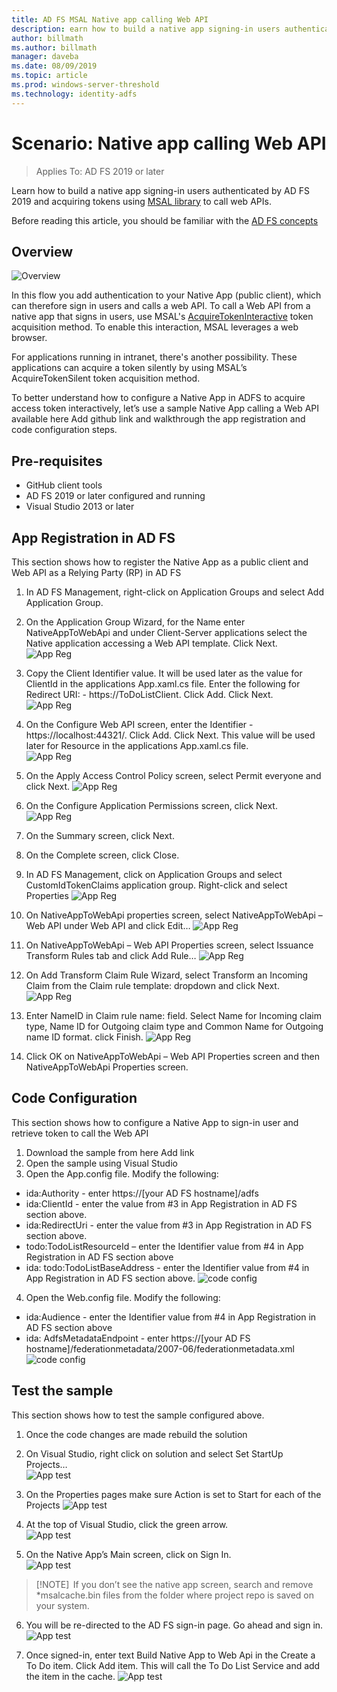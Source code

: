 ```yaml
---
title: AD FS MSAL Native app calling Web API
description: earn how to build a native app signing-in users authenticated by AD FS 2019 and acquiring tokens using MSAL library to call web APIs.   
author: billmath
ms.author: billmath
manager: daveba
ms.date: 08/09/2019
ms.topic: article
ms.prod: windows-server-threshold
ms.technology: identity-adfs
---
```




# Scenario: Native app calling Web API 
>Applies To: AD FS 2019 or later 
 
Learn how to build a native app signing-in users authenticated by AD FS 2019 and acquiring tokens using [MSAL library](https://github.com/AzureAD/microsoft-authentication-library-for-dotnet/wiki)  to call web APIs.  
 
Before reading this article, you should be familiar with the [AD FS concepts](../adfs-modern-auth-concepts.md)
 
## Overview 
 
 ![Overview](media/adfs-msal-native-app-web-api/native1.png)

In this flow you add authentication to your Native App (public client), which can therefore sign in users and calls a web API. To call a Web API from a native app that signs in users, use MSAL's [AcquireTokenInteractive](https://github.com/AzureAD/microsoft-authentication-library-for-dotnet/wiki/Acquiring-tokens-interactively) token acquisition method. To enable this interaction, MSAL leverages a web browser.  

For applications running in intranet, there's another possibility. These applications can acquire a token silently by using MSAL’s AcquireTokenSilent token acquisition method.  
 
To better understand how to configure a Native App in ADFS to acquire access token interactively, let’s use a sample Native App calling a Web API available here Add github link and walkthrough the app registration and code configuration steps.  
 

## Pre-requisites 


- GitHub client tools 
- AD FS 2019 or later configured and running 
- Visual Studio 2013 or later 
 

## App Registration in AD FS 
This section shows how to register the Native App as a public client and Web API as a Relying Party (RP) in AD FS 

  1. In AD FS Management, right-click on Application Groups and select Add Application Group.  
  2. On the Application Group Wizard, for the Name enter NativeAppToWebApi and under Client-Server applications select the Native application accessing a Web API template. Click Next.  
  ![App Reg](media/adfs-msal-native-app-web-api/native2.png)  

  3. Copy the Client Identifier value. It will be used later as the value for ClientId in the applications App.xaml.cs file. Enter the following for Redirect URI: - https://ToDoListClient. Click Add. Click Next.  
  ![App Reg](media/adfs-msal-native-app-web-api/native3.png) 

  4. On the Configure Web API screen, enter the Identifier - https://localhost:44321/. Click Add. Click Next. This value will be used later for Resource in the applications App.xaml.cs file.  
  ![App Reg](media/adfs-msal-native-app-web-api/native4.png)   
  5. On the Apply Access Control Policy screen, select Permit everyone and click Next. 
 ![App Reg](media/adfs-msal-native-app-web-api/native5.png)   
  6. On the Configure Application Permissions screen, click Next.  
 ![App Reg](media/adfs-msal-native-app-web-api/native6.png) 

  7. On the Summary screen, click Next.
  
  8. On the Complete screen, click Close. 
  
  9. In AD FS Management, click on Application Groups and select CustomIdTokenClaims application group. Right-click and select Properties 
  ![App Reg](media/adfs-msal-native-app-web-api/native7.png) 

  10. On NativeAppToWebApi properties screen, select NativeAppToWebApi – Web API under Web API and click Edit… 
  ![App Reg](media/adfs-msal-native-app-web-api/native8.png) 

  11. On NativeAppToWebApi – Web API Properties screen, select Issuance Transform Rules tab and click Add Rule… 
  ![App Reg](media/adfs-msal-native-app-web-api/native9.png) 

  12. On Add Transform Claim Rule Wizard, select Transform an Incoming Claim from the Claim rule template: dropdown and click Next.  
  ![App Reg](media/adfs-msal-native-app-web-api/native10.png) 

  13. Enter NameID in Claim rule name: field. Select Name for Incoming claim type, Name ID for Outgoing claim type and Common Name for Outgoing name ID format. click Finish.
  ![App Reg](media/adfs-msal-native-app-web-api/native11.png) 

  14. Click OK on NativeAppToWebApi – Web API Properties screen and then NativeAppToWebApi Properties screen.  
 
## Code Configuration 
This section shows how to configure a Native App to sign-in user and retrieve token to call the Web API 

1. Download the sample from here Add link  
2. Open the sample using Visual Studio 
3. Open the App.config file. Modify the following: 
 - ida:Authority - enter https://[your AD FS hostname]/adfs
 - ida:ClientId - enter the value from #3 in App Registration in AD FS section above. 
 - ida:RedirectUri - enter the value from #3 in App Registration in AD FS section above.
 - todo:TodoListResourceId – enter the Identifier value from #4 in App Registration in AD FS section above 
 - ida: todo:TodoListBaseAddress - enter the Identifier value from #4 in App Registration in AD FS section above. 
 ![code config](media/adfs-msal-native-app-web-api/native12.png)

 4. Open the Web.config file. Modify the following: 
  - ida:Audience - enter the Identifier value from #4 in App Registration in AD FS section above 
  - ida: AdfsMetadataEndpoint - enter https://[your AD FS hostname]/federationmetadata/2007-06/federationmetadata.xml 
 ![code config](media/adfs-msal-native-app-web-api/native13.png)
 
 
 
## Test the sample 
This section shows how to test the sample configured above. 

  1. Once the code changes are made rebuild the solution 
  2. On Visual Studio, right click on solution and select Set StartUp Projects…  
  ![App test](media/adfs-msal-native-app-web-api/native14.png)

  3. On the Properties pages make sure Action is set to Start  for each of the Projects 
  ![App test](media/adfs-msal-native-app-web-api/native15.png)

  4. At the top of Visual Studio, click the green arrow.  
  ![App test](media/adfs-msal-native-app-web-api/native16.png)

  5. On the Native App’s Main screen, click on Sign In.  
  ![App test](media/adfs-msal-native-app-web-api/native17.png)

  >[!NOTE]  
  > If you don’t see the native app screen, search and remove *msalcache.bin files from the folder where project repo is saved on your system. 

  6. You will be re-directed to the AD FS sign-in page. Go ahead and sign in. 
  ![App test](media/adfs-msal-native-app-web-api/native18.png)

  7. Once signed-in, enter text Build Native App to Web Api in the Create a To Do item. Click Add item.  This will call the To Do List Service and add the item in the cache. 
    ![App test](media/adfs-msal-native-app-web-api/native19.png)
 
 
 
 